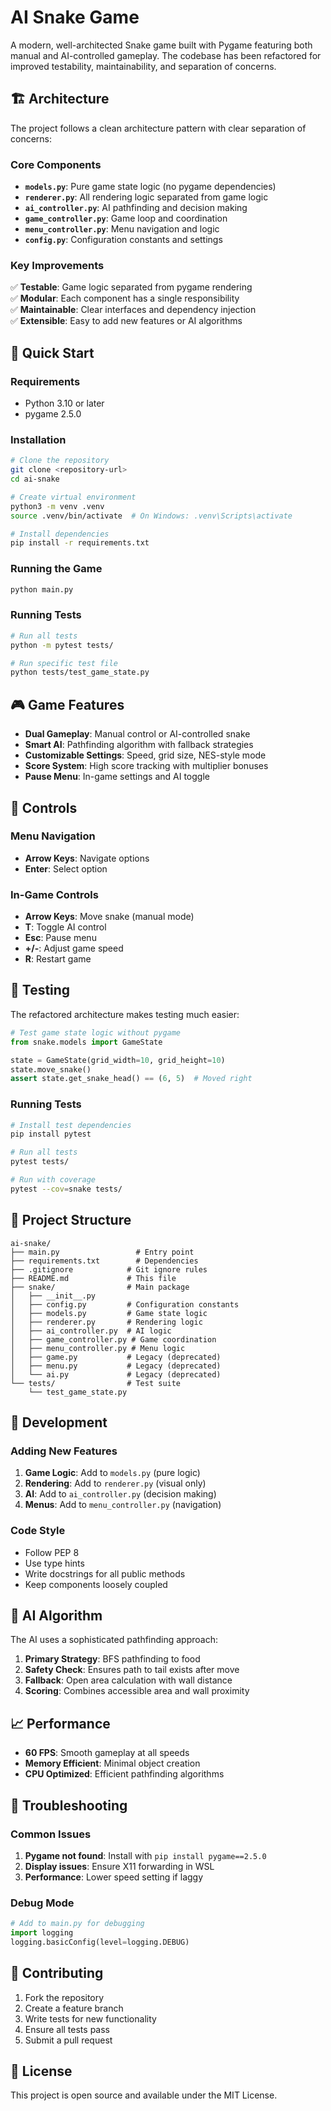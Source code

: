 # AI Snake Game

A modern, well-architected Snake game built with Pygame featuring both manual and AI-controlled gameplay. The codebase has been refactored for improved testability, maintainability, and separation of concerns.

## 🏗️ Architecture

The project follows a clean architecture pattern with clear separation of concerns:

### Core Components

- **`models.py`**: Pure game state logic (no pygame dependencies)
- **`renderer.py`**: All rendering logic separated from game logic
- **`ai_controller.py`**: AI pathfinding and decision making
- **`game_controller.py`**: Game loop and coordination
- **`menu_controller.py`**: Menu navigation and logic
- **`config.py`**: Configuration constants and settings

### Key Improvements

✅ **Testable**: Game logic separated from pygame rendering  
✅ **Modular**: Each component has a single responsibility  
✅ **Maintainable**: Clear interfaces and dependency injection  
✅ **Extensible**: Easy to add new features or AI algorithms  

## 🚀 Quick Start

### Requirements
- Python 3.10 or later
- pygame 2.5.0

### Installation

```bash
# Clone the repository
git clone <repository-url>
cd ai-snake

# Create virtual environment
python3 -m venv .venv
source .venv/bin/activate  # On Windows: .venv\Scripts\activate

# Install dependencies
pip install -r requirements.txt
```

### Running the Game

```bash
python main.py
```

### Running Tests

```bash
# Run all tests
python -m pytest tests/

# Run specific test file
python tests/test_game_state.py
```

## 🎮 Game Features

- **Dual Gameplay**: Manual control or AI-controlled snake
- **Smart AI**: Pathfinding algorithm with fallback strategies
- **Customizable Settings**: Speed, grid size, NES-style mode
- **Score System**: High score tracking with multiplier bonuses
- **Pause Menu**: In-game settings and AI toggle

## 🎯 Controls

### Menu Navigation
- **Arrow Keys**: Navigate options
- **Enter**: Select option

### In-Game Controls
- **Arrow Keys**: Move snake (manual mode)
- **T**: Toggle AI control
- **Esc**: Pause menu
- **+/-**: Adjust game speed
- **R**: Restart game

## 🧪 Testing

The refactored architecture makes testing much easier:

```python
# Test game state logic without pygame
from snake.models import GameState

state = GameState(grid_width=10, grid_height=10)
state.move_snake()
assert state.get_snake_head() == (6, 5)  # Moved right
```

### Running Tests

```bash
# Install test dependencies
pip install pytest

# Run all tests
pytest tests/

# Run with coverage
pytest --cov=snake tests/
```

## 📁 Project Structure

```
ai-snake/
├── main.py                 # Entry point
├── requirements.txt        # Dependencies
├── .gitignore            # Git ignore rules
├── README.md             # This file
├── snake/                # Main package
│   ├── __init__.py
│   ├── config.py         # Configuration constants
│   ├── models.py         # Game state logic
│   ├── renderer.py       # Rendering logic
│   ├── ai_controller.py  # AI logic
│   ├── game_controller.py # Game coordination
│   ├── menu_controller.py # Menu logic
│   ├── game.py           # Legacy (deprecated)
│   ├── menu.py           # Legacy (deprecated)
│   └── ai.py             # Legacy (deprecated)
└── tests/                # Test suite
    └── test_game_state.py
```

## 🔧 Development

### Adding New Features

1. **Game Logic**: Add to `models.py` (pure logic)
2. **Rendering**: Add to `renderer.py` (visual only)
3. **AI**: Add to `ai_controller.py` (decision making)
4. **Menus**: Add to `menu_controller.py` (navigation)

### Code Style

- Follow PEP 8
- Use type hints
- Write docstrings for all public methods
- Keep components loosely coupled

## 🤖 AI Algorithm

The AI uses a sophisticated pathfinding approach:

1. **Primary Strategy**: BFS pathfinding to food
2. **Safety Check**: Ensures path to tail exists after move
3. **Fallback**: Open area calculation with wall distance
4. **Scoring**: Combines accessible area and wall proximity

## 📈 Performance

- **60 FPS**: Smooth gameplay at all speeds
- **Memory Efficient**: Minimal object creation
- **CPU Optimized**: Efficient pathfinding algorithms

## 🐛 Troubleshooting

### Common Issues

1. **Pygame not found**: Install with `pip install pygame==2.5.0`
2. **Display issues**: Ensure X11 forwarding in WSL
3. **Performance**: Lower speed setting if laggy

### Debug Mode

```python
# Add to main.py for debugging
import logging
logging.basicConfig(level=logging.DEBUG)
```

## 🤝 Contributing

1. Fork the repository
2. Create a feature branch
3. Write tests for new functionality
4. Ensure all tests pass
5. Submit a pull request

## 📄 License

This project is open source and available under the MIT License.
